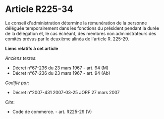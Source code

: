 # Article R225-34

Le conseil d'administration détermine la rémunération de la personne déléguée temporairement dans les fonctions du président
pendant la durée de la délégation et, le cas échéant, des membres non administrateurs des comités prévus par le deuxième
alinéa de l'article R. 225-29.

**Liens relatifs à cet article**

_Anciens textes_:

  - Décret n°67-236 du 23 mars 1967 - art. 94 (M)
  - Décret n°67-236 du 23 mars 1967 - art. 94 (Ab)

_Codifié par_:

  - Décret n°2007-431 2007-03-25 JORF 27 mars 2007

_Cite_:

  - Code de commerce. - art. R225-29 (V)
